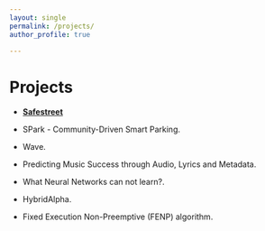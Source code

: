 ```yaml
---
layout: single
permalink: /projects/
author_profile: true

---
```

# Projects

- [**Safestreet**](https://merceaotniel.github.io/safestreet/)

- SPark - Community-Driven Smart Parking.

- Wave.

- Predicting Music Success through Audio, Lyrics and Metadata. 

- What Neural Networks can not learn?.

- HybridAlpha. 

- Fixed Execution Non-Preemptive (FENP) algorithm.




